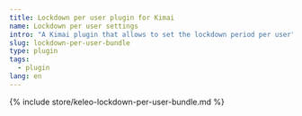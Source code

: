 ```yaml
---
title: Lockdown per user plugin for Kimai
name: Lockdown per user settings
intro: "A Kimai plugin that allows to set the lockdown period per user"
slug: lockdown-per-user-bundle
type: plugin
tags:
  - plugin
lang: en
---
```


{% include store/keleo-lockdown-per-user-bundle.md %}

